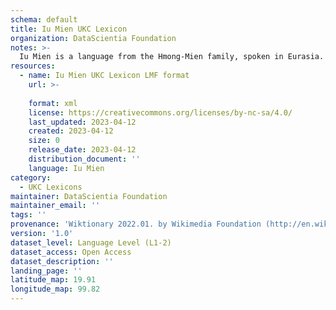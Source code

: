 ```yaml
---
schema: default
title: Iu Mien UKC Lexicon
organization: DataScientia Foundation
notes: >-
  Iu Mien is a language from the Hmong-Mien family, spoken in Eurasia. The UKC Lexicon of Iu Mien is represented as a lexico-semantic network. It consists of words, word senses, synsets, as well as sense-level and synset-level relationships.
resources:
  - name: Iu Mien UKC Lexicon LMF format
    url: >-
      
    format: xml
    license: https://creativecommons.org/licenses/by-nc-sa/4.0/
    last_updated: 2023-04-12
    created: 2023-04-12
    size: 0
    release_date: 2023-04-12
    distribution_document: ''
    language: Iu Mien
category:
  - UKC Lexicons
maintainer: DataScientia Foundation
maintainer_email: ''
tags: ''
provenance: 'Wiktionary 2022.01. by Wikimedia Foundation (http://en.wiktionary.org); Antonymy 1.0 by Gábor Bella (http://ukc.datascientia.eu); Princeton WordNet 2.1 by Princeton University (https://wordnet.princeton.edu)'
version: '1.0'
dataset_level: Language Level (L1-2)
dataset_access: Open Access
dataset_description: ''
landing_page: ''
latitude_map: 19.91
longitude_map: 99.82
---
```

